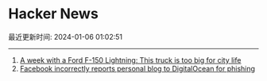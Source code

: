 # Hacker News

最近更新时间: 2024-01-06 01:02:51

--- 
1. [A week with a Ford F-150 Lightning: This truck is too big for city life](https://arstechnica.com/cars/2024/01/a-week-with-a-ford-f-150-lightning-this-truck-is-too-big-for-city-life/) 
2. [Facebook incorrectly reports personal blog to DigitalOcean for phishing](https://social.lol/@robb/111704215593992932) 
